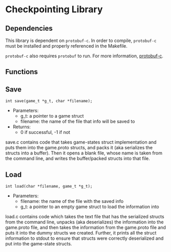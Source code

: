 # Checkpointing Library

## Dependencies
This library is dependent on `protobuf-c`. In order to compile, `protobuf-c` must be installed and properly referenced in the Makefile. 

`protobuf-c` also requires `protobuf` to run. For more information, [protobuf-c](https://github.com/protobuf-c/protobuf-cI./src/checkpointing/include).
  
## Functions

## Save

    int save(game_t *g_t, char *filename);
+ Parameters:
    - g_t: a pointer to a game struct
    - filename: the name of the file that info will be saved to
+ Returns:
    - 0 if successful, -1 if not

save.c contains code that takes game-states struct implementation and puts them into the game.proto structs, and packs it (aka serializes the structs into a buffer). Then it opens a blank file, whose name is taken from the command line, and writes the buffer/packed structs into
that file.

## Load

    int load(char *filename, game_t *g_t);
+ Parameters:
    - filename: the name of the file with the saved info
    - g_t: a pointer to an empty game struct to load the information into

load.c contains code which takes the text file that has the serialized structs from
the command line, unpacks (aka deserializes) the information into the game.proto
file, and then takes the information from the game.proto file and puts it into the
dummy structs we created. Further, it prints all the struct information to stdout
to ensure that structs were correctly deserialized and put into the game-state structs.
